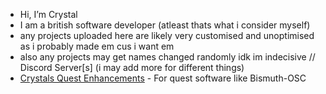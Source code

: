 - Hi, I’m Crystal
- I am a british software developer (atleast thats what i consider myself)
- any projects uploaded here are likely very customised and unoptimised as i probably made em cus i want em
- also any projects may get names changed randomly idk im indecisive
// Discord Server[s] (i may add more for different things)
- [Crystals Quest Enhancements](https://discord.gg/2SaQQ2JmuB) - For quest software like Bismuth-OSC

<!---
Crystal-Kitty/Crystal-Kitty is a ✨ special ✨ repository because its `README.md` (this file) appears on your GitHub profile.
You can click the Preview link to take a look at your changes.
--->
